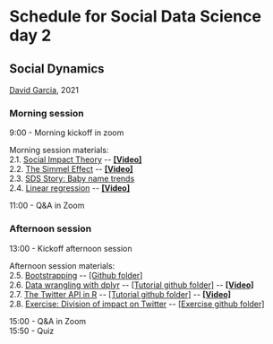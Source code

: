 # Schedule for Social Data Science day 2
## Social Dynamics

[David Garcia](http://dgarcia.eu), 2021

### Morning session
9:00 - Morning kickoff in zoom

Morning session materials:  
2.1. [Social Impact Theory](https://dgarcia-eu.github.io/SocialDataScience/2_SocialDynamics/021_SocialImpactTheory/SIT.html) -- [**[Video]**](https://moodle-app2.let.ethz.ch/pluginfile.php/1046334/mod_resource/content/1/21_SIT.mp4)  
2.2. [The Simmel Effect](https://dgarcia-eu.github.io/SocialDataScience/2_SocialDynamics/022_SimmelEffect/SimmelEffect.html) -- [**[Video]**](https://moodle-app2.let.ethz.ch/pluginfile.php/1046333/mod_resource/content/1/22_Simmel.mp4)  
2.3. [SDS Story: Baby name trends](https://dgarcia-eu.github.io/SocialDataScience/2_SocialDynamics/023_BabyNameTrends/BabyNameTrends.html)  
2.4. [Linear regression](https://dgarcia-eu.github.io/SocialDataScience/2_SocialDynamics/024_LinearRegression/LinearRegression.html)  -- [**[Video]**](https://moodle-app2.let.ethz.ch/pluginfile.php/1046332/mod_resource/content/1/23_LinearRegression.mp4)  

11:00 - Q&A in Zoom

### Afternoon session
13:00 - Kickoff afternoon session

Afternoon session materials:  
2.5. [Bootstrapping](https://dgarcia-eu.github.io/SocialDataScience/2_SocialDynamics/025_Bootstrapping/Bootstrapping.html) -- [[Github folder]](https://github.com/dgarcia-eu/SocialDataScience/tree/master/2_SocialDynamics/025_Bootstrapping)  
2.6. [Data wrangling with dplyr](https://dgarcia-eu.github.io/SocialDataScience/2_SocialDynamics/026_dplyr/dplyr.html) -- [[Tutorial github folder]](https://github.com/dgarcia-eu/SocialDataScience/tree/master/2_SocialDynamics/026_dplyr) -- [**[Video]**](https://moodle-app2.let.ethz.ch/pluginfile.php/1046335/mod_resource/content/1/24_dplyr.mp4)  
2.7. [The Twitter API in R](https://dgarcia-eu.github.io/SocialDataScience/2_SocialDynamics/027_rtweet/rtweet.html) -- [[Tutorial github folder]](https://github.com/dgarcia-eu/SocialDataScience/tree/master/2_SocialDynamics/027_rtweet) -- [**[Video]**](https://moodle-app2.let.ethz.ch/pluginfile.php/1046336/mod_resource/content/1/25_rtweet.mp4)  
2.8. [Exercise: Division of impact on Twitter](https://dgarcia-eu.github.io/SocialDataScience/2_SocialDynamics/028_SITTwitter/SIT_Twitter.html) -- [[Exercise github folder]](https://github.com/dgarcia-eu/SocialDataScience/tree/master/2_SocialDynamics/028_SITTwitter)

15:00 - Q&A in Zoom  
15:50 - Quiz


